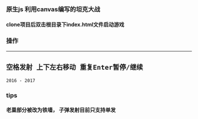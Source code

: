 ### 原生js 利用canvas编写的坦克大战

#### clone项目后双击根目录下index.html文件启动游戏

### 操作
----
` 空格发射 上下左右移动 重复Enter暂停/继续 `
----
`2016 - 2017`

### tips

#### 老巢部分被改为铁墙， 子弹发射目前只支持单发
